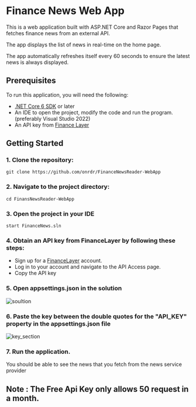 # Finance News Web App
This is a web application built with ASP.NET Core and Razor Pages that fetches finance news from an external API. 

The app displays the list of news in real-time on the home page.

The app automatically refreshes itself every 60 seconds to ensure the latest news is always displayed.

## Prerequisites
To run this application, you will need the following:

- [.NET Core 6 SDK](https://dotnet.microsoft.com/en-us/download/dotnet/6.0) or later
- An IDE to open the project, modify the code and run the program. (preferably Visual Studio 2022)
- An API key from [Finance Layer](https://apilayer.com/marketplace/financelayer-api)

## Getting Started
### 1. Clone the repository:
```
git clone https://github.com/onrdr/FinanceNewsReader-WebApp 
```

### 2. Navigate to the project directory:
```
cd FinansNewsReader-WebApp
```

### 3. Open the project in your IDE
```
start FinanceNews.sln
```

### 4. Obtain an API key from FinanceLayer by following these steps:
* Sign up for a [FinanceLayer](https://apilayer.com/marketplace/financelayer-api) account.
* Log in to your account and navigate to the API Access page. 
* Copy the API key 

### 5. Open appsettings.json in the solution 
![soultion](https://user-images.githubusercontent.com/106915107/230788733-4bc038a2-f687-493b-910b-11f9a76810e1.png)

### 6. Paste the key between the double quotes for the "API_KEY" property in the appsettings.json file
![key_section](https://user-images.githubusercontent.com/106915107/230788962-d2c72e4b-0660-4ae6-8d4a-1f3a5b8b6df4.png)

### 7. Run the application. 
You should be able to see the news that you fetch from the news service provider

## Note : The Free Api Key only allows 50 request in a month.  
